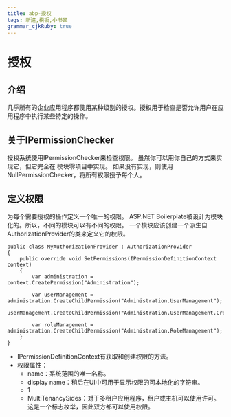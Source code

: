 ```yaml
---
title: abp-授权
tags: 新建,模板,小书匠
grammar_cjkRuby: true
---
```


# 授权
## 介绍
几乎所有的企业应用程序都使用某种级别的授权。授权用于检查是否允许用户在应用程序中执行某些特定的操作。
## 关于IPermissionChecker
授权系统使用IPermissionChecker来检查权限。
虽然你可以用你自己的方式来实现它，但它完全在 模块零项目中实现。
如果没有实现，则使用NullPermissionChecker，将所有权限授予每个人。
## 定义权限
为每个需要授权的操作定义一个唯一的权限。
ASP.NET Boilerplate被设计为模块化的。所以，不同的模块可以有不同的权限。
一个模块应该创建一个派生自AuthorizationProvider的类来定义它的权限。
```csharp?linenums
public class MyAuthorizationProvider : AuthorizationProvider
{
    public override void SetPermissions(IPermissionDefinitionContext context)
    {
        var administration = context.CreatePermission("Administration");

        var userManagement = administration.CreateChildPermission("Administration.UserManagement");
        userManagement.CreateChildPermission("Administration.UserManagement.CreateUser");

        var roleManagement = administration.CreateChildPermission("Administration.RoleManagement");
    }
}
```
* IPermissionDefinitionContext有获取和创建权限的方法。
* 权限属性：
	* name：系统范围的唯一名称。
	* display name：稍后在UI中可用于显示权限的可本地化的字符串。
	* 1
	* MultiTenancySides：对于多租户应用程序，租户或主机可以使用许可。这是一个标志枚举，因此双方都可以使用权限。